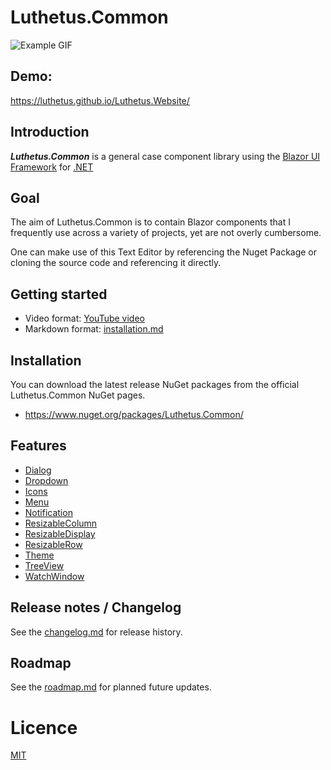 # Luthetus.Common

![Example GIF](./Images/Gifs/rootReadmeIntroGif.gif)

## Demo:
https://luthetus.github.io/Luthetus.Website/

## Introduction

***Luthetus.Common*** is a general case component library using
the [Blazor UI Framework](https://dotnet.microsoft.com/en-us/apps/aspnet/web-apps/blazor)
for [.NET](https://dotnet.microsoft.com/)

## Goal

The aim of Luthetus.Common is to contain Blazor components that I frequently use across a variety of projects, yet are not overly cumbersome.

One can make use of this Text Editor by referencing the Nuget Package or cloning the source code and referencing it
directly.

## Getting started

- Video format: [YouTube video](https://youtu.be/03BdNEFIurQ)
- Markdown format: [installation.md](./Docs/installation.md)

## Installation

You can download the latest release NuGet packages from the official Luthetus.Common NuGet pages.

- https://www.nuget.org/packages/Luthetus.Common/

## Features

- [Dialog](./Docs/Features/Dialog_Common.md)
- [Dropdown](./Docs/Features/Dropdown_Common.md)
- [Icons](./Docs/Features/Icons_Common.md)
- [Menu](./Docs/Features/Menu_Common.md)
- [Notification](./Docs/Features/Notification_Common.md)
- [ResizableColumn](./Docs/Features/ResizableColumn_Common.md)
- [ResizableDisplay](./Docs/Features/ResizableDisplay_Common.md)
- [ResizableRow](./Docs/Features/ResizableRow_Common.md)
- [Theme](./Docs/Features/Theme_Common.md)
- [TreeView](./Docs/Features/TreeView_Common.md)
- [WatchWindow](./Docs/Features/WatchWindow_Common.md)

## Release notes / Changelog

See the [changelog.md](./Docs/changelog.md) for release history.

## Roadmap

See the [roadmap.md](./Docs/roadmap.md) for planned future updates.

# Licence

[MIT](https://opensource.org/licenses/MIT)
